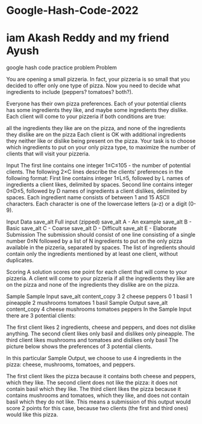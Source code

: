 # Google-Hash-Code-2022
# iam Akash Reddy  and my friend Ayush

google hash code practice problem
Problem
 

You are opening a small pizzeria. In fact, your pizzeria is so small that you decided to offer only one type of pizza. Now you need to decide what ingredients to include (peppers? tomatoes? both?).

Everyone has their own pizza preferences. Each of your potential clients has some ingredients they like, and maybe some ingredients they dislike. Each client will come to your pizzeria if both conditions are true:

all the ingredients they like are on the pizza, and
none of the ingredients they dislike are on the pizza
Each client is OK with additional ingredients they neither like or dislike being present on the pizza. Your task is to choose which ingredients to put on your only pizza type, to maximize the number of clients that will visit your pizzeria.

Input
The first line contains one integer 1≤C≤105 - the number of potential clients.
The following 2×C lines describe the clients’ preferences in the following format:
First line contains integer 1≤L≤5, followed by L names of ingredients a client likes, delimited by spaces.
Second line contains integer 0≤D≤5, followed by D names of ingredients a client dislikes, delimited by spaces.
Each ingredient name consists of between 1 and 15 ASCII characters. Each character is one of the lowercase letters (a-z) or a digit (0-9).

Input Data
save_alt Full input (zipped)
save_alt A - An example
save_alt B - Basic
save_alt C - Coarse
save_alt D - Difficult
save_alt E - Elaborate
Submission
The submission should consist of one line consisting of a single number 0≤N followed by a list of N ingredients to put on the only pizza available in the pizzeria, separated by spaces. The list of ingredients should contain only the ingredients mentioned by at least one client, without duplicates.

Scoring
A solution scores one point for each client that will come to your pizzeria. A client will come to your pizzeria if all the ingredients they like are on the pizza and none of the ingredients they dislike are on the pizza.

Sample
Sample Input
save_alt
content_copy
3
2 cheese peppers
0
1 basil
1 pineapple
2 mushrooms tomatoes
1 basil
Sample Output
save_alt
content_copy
4 cheese mushrooms tomatoes peppers
In the Sample Input there are 3 potential clients:

The first client likes 2 ingredients, cheese and peppers, and does not dislike anything.
The second client likes only basil and dislikes only pineapple.
The third client likes mushrooms and tomatoes and dislikes only basil
The picture below shows the preferences of 3 potential clients.


In this particular Sample Output, we choose to use 4 ingredients in the pizza: cheese, mushrooms, tomatoes, and peppers.


The first client likes the pizza because it contains both cheese and peppers, which they like.
The second client does not like the pizza: it does not contain basil which they like.
The third client likes the pizza because it contains mushrooms and tomatoes, which they like, and does not contain basil which they do not like.
This means a submission of this output would score 2 points for this case, because two clients (the first and third ones) would like this pizza.
